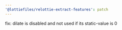 ```yaml
---
'@lottiefiles/relottie-extract-features': patch
---
```


fix: dilate is disabled and not used if its static-value is 0
